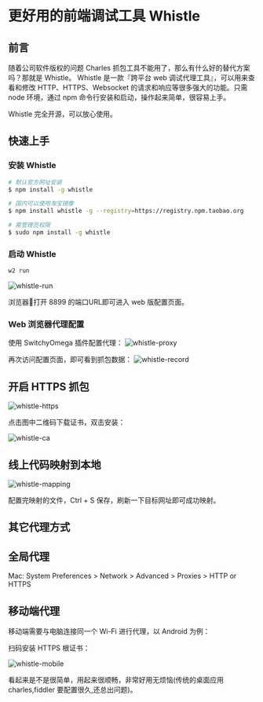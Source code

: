 # 更好用的前端调试工具 Whistle

## 前言

随着公司软件版权的问题 Charles 抓包工具不能用了，那么有什么好的替代方案吗？那就是 Whistle。 Whistle 是一款『跨平台 web 调试代理工具』，可以用来查看和修改 HTTP、HTTPS、Websocket 的请求和响应等很多强大的功能。只需 node 环境，通过 npm 命令行安装和启动，操作起来简单，很容易上手。

Whistle 完全开源，可以放心使用。

## 快速上手

### 安装 Whistle

```sh
# 默认官方网址安装
$ npm install -g whistle 

# 国内可以使用淘宝镜像
$ npm install whistle -g --registry=https://registry.npm.taobao.org

# 需管理员权限
$ sudo npm install -g whistle 
```

### 启动 Whistle

```sh
w2 run
```

![whistle-run](/assets/whistle-run.jpg)

浏览器打开 8899 的端口URL即可进入 web 版配置页面。

### Web 浏览器代理配置

使用 SwitchyOmega 插件配置代理：
![whistle-proxy](/assets/whistle-proxy.jpg)

再次访问配置页面，即可看到抓包数据：
![whistle-record](/assets/whistle-record.jpg)

## 开启 HTTPS 抓包

![whistle-https](/assets/whistle-https.jpg)

点击图中二维码下载证书，双击安装：

![whistle-ca](/assets/whistle-ca.jpg)

## 线上代码映射到本地

![whistle-mapping](/assets/whistle-mapping.jpg)

配置完映射的文件，Ctrl + S 保存，刷新一下目标网址即可成功映射。

## 其它代理方式

## 全局代理

Mac: System Preferences > Network > Advanced > Proxies > HTTP or HTTPS

## 移动端代理

移动端需要与电脑连接同一个 Wi-Fi 进行代理，以 Android 为例：

扫码安装 HTTPS 根证书：

![whistle-mobile](/assets/whistle-mobile.jpeg)

看起来是不是很简单，用起来很顺畅，非常好用无烦恼(传统的桌面应用 charles,fiddler 要配置很久,还总出问题)。
